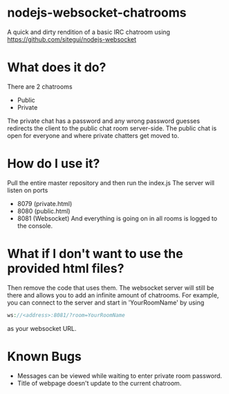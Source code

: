 # nodejs-websocket-chatrooms
A quick and dirty rendition of a basic IRC chatroom using https://github.com/sitegui/nodejs-websocket
# What does it do?
There are 2 chatrooms
* Public
* Private

The private chat has a password and any wrong password guesses redirects the client to the public chat room server-side.
The public chat is open for everyone and where private chatters get moved to.
# How do I use it?
Pull the entire master repository and then run the index.js
The server will listen on ports 
* 8079 (private.html)
* 8080 (public.html)
* 8081 (Websocket)
And everything is going on in all rooms is logged to the console.

# What if I don't want to use the provided html files?
Then remove the code that uses them. The websocket server will still be there and allows you to add an infinite amount of chatrooms. For example, you can connect to the server and start in 'YourRoomName' by using
```php
ws://<address>:8081/?room=YourRoomName
```
as your websocket URL.
# Known Bugs
* Messages can be viewed while waiting to enter private room password.
* Title of webpage doesn't update to the current chatroom.

